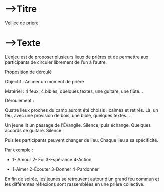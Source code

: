 # -->Titre

Veillee de priere



# -->Texte

L’enjeu est de proposer plusieurs lieux de prières et de permettre aux participants de circuler librement de l’un à l’autre.



Proposition de déroulé



Objectif : Animer un moment de prière

Matériel : 4 feux, 4 bibles, quelques textes, une guitare, une flûte…

Déroulement :



Quatre lieux proches du camp auront été choisis : calmes et retirés. Là, un feu, avec une provision de bois, une bible, quelques textes…



Un jeune lit un passage de l’Évangile. Silence, puis échange. Quelques accords de guitare. Silence.





Puis les  participants peuvent changer de lieu. Chaque lieu a sa spécificité.



Par exemple :

* 1- Amour 2- Foi 3-Espérance 4-Action

* 1-Aimer  2-Écouter 3-Donner 4-Pardonner





En fin de soirée, les jeunes se  retrouvent autour d’un grand feu commun et les différentes réflexions sont rassemblées en une prière collective.



